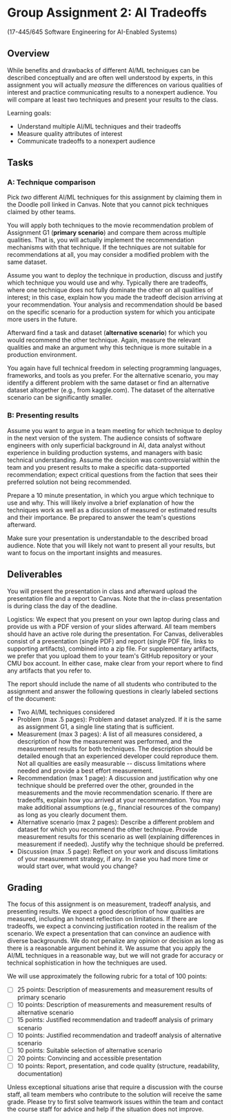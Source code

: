 # Group Assignment 2: AI Tradeoffs

(17-445/645 Software Engineering for AI-Enabled Systems)

## Overview

While benefits and drawbacks of different AI/ML techniques can be described conceptually and are often well understood by experts, in this assignment you will actually *measure* the differences on various qualities of interest and practice communicating results to a nonexpert audience. You will compare at least two techniques and present your results to the class.

Learning goals:
* Understand multiple AI/ML techniques and their tradeoffs
* Measure quality attributes of interest
* Communicate tradeoffs to a nonexpert audience

## Tasks


### A: Technique comparison

Pick *two* different AI/ML techniques for this assignment by claiming them in the Doodle poll linked in Canvas. Note that you cannot pick techniques claimed by other teams.

You will apply both techniques to the movie recommendation problem of Assignment G1 (**primary scenario**) and compare them across multiple qualities. That is, you will actually implement the recommendation mechanisms with that technique. If the techniques are not suitable for recommendations at all, you may consider a modified problem with the same dataset.

Assume you want to deploy the technique in production, discuss and justify which technique you would use and why. Typically there are tradeoffs, where one technique does not fully dominate the other on all qualities of interest; in this case, explain how you made the tradeoff decision arriving at your recommendation. Your analysis and recommendation should be based on the specific scenario for a production system for which you anticipate more users in the future.

Afterward find a task and dataset (**alternative scenario**) for which you would recommend the other technique. Again, measure the relevant qualities and make an argument why this technique is more suitable in a production environment.


You again have full technical freedom in selecting programming languages, frameworks, and tools as you prefer. For the alternative scenario, you may identify a different problem with the same dataset or find an alternative dataset altogether (e.g., from kaggle.com). The dataset of the alternative scenario can be significantly smaller.


### B: Presenting results

Assume you want to argue in a team meeting for which technique to deploy in the next version of the system.
The audience consists of software engineers with only superficial background in AI, data analyst without experience in building production systems, and managers with basic technical understanding. Assume the decision was controversial within the team and you present results to make a specific data-supported recommendation; expect critical questions from the faction that sees their preferred solution not being recommended.

Prepare a 10 minute presentation, in which you argue which technique to use and why. This will likely involve a brief explanation of how the techniques work as well as a discussion of measured or estimated results and their importance. Be prepared to answer the team's questions afterward.

Make sure your presentation is understandable to the described broad audience.
Note that you will likely not want to present all your results, but want to focus on the important insights and measures.


## Deliverables

You will present the presentation in class and afterward upload the presentation file and a report to Canvas.
Note that the in-class presentation is during class the day of the deadline.

Logistics: We expect that you present on your own laptop during class and provide us with a PDF version of your slides afterward. All team members should have an active role during the presentation. For Canvas, deliverables consist of a presentation (single PDF) and report (single PDF file, links to supporting artifacts), combined into a zip file.  For supplementary artifacts, we prefer that you upload them to your team's GitHub repository or your CMU box account. In either case, make clear from your report where to find any artifacts that you refer to.

The report should include the name of all students who contributed to the assignment and answer the following questions in clearly labeled sections of the document:

* Two AI/ML techniques considered
* Problem (max .5 pages): Problem and dataset analyzed. If it is the same as assignment G1, a single line stating that is sufficient.
* Measurement (max 3 pages): A list of all measures considered, a description of how the measurement was performed, and the measurement results for both techniques. The description should be detailed enough that an experienced developer could reproduce them. Not all qualities are easily measurable -- discuss limitations where needed and provide a best effort measurement.
* Recommendation (max 1 page): A discussion and justification why one technique should be preferred over the other, grounded in the measurements and the movie recommendation scenario. If there are tradeoffs, explain how you arrived at your recommendation. You may make additional assumptions (e.g., financial resources of the company) as long as you clearly document them.
* Alternative scenario (max 2 pages): Describe a different problem and dataset for which you recommend the other technique. Provide measurement results for this scenario as well (explaining differences in measurement if needed). Justify why the technique should be preferred.
* Discussion (max .5 page): Reflect on your work and discuss limitations of your measurement strategy, if any. In case you had more time or would start over, what would you change?


## Grading

The focus of this assignment is on measurement, tradeoff analysis, and presenting results. We expect a good description of how qualities are measured, including an honest reflection on limitations. If there are tradeoffs, we expect a convincing justification rooted in the realism of the scenario. We expect a presentation that can convince an audience with diverse backgrounds. We do not penalize any opinion or decision as long as there is a reasonable argument behind it. We assume that you apply the AI/ML techniques in a reasonable way, but we will not grade for accuracy or technical sophistication in how the techniques are used.

We will use approximately the following rubric for a total of 100 points:
 - [ ] 25 points: Description of measurements and measurement results of primary scenario
 - [ ] 10 points: Description of measurements and measurement results of alternative scenario
 - [ ] 15 points: Justified recommendation and tradeoff analysis of primary scenario
 - [ ] 10 points: Justified recommendation and tradeoff analysis of alternative scenario
 - [ ] 10 points: Suitable selection of alternative scenario
 - [ ] 20 points: Convincing and accessible presentation
 - [ ] 10 points: Report, presentation, and code quality (structure, readability, documentation)

Unless exceptional situations arise that require a discussion with the course staff, all team members who contribute to the solution will receive the same grade. Please try to first solve teamwork issues within the team and contact the course staff for advice and help if the situation does not improve.
